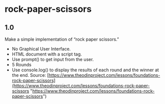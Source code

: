 # rock-paper-scissors
## 1.0
Make a simple implementation of “rock paper scissors.”
- No Graphical User Interface.
- HTML document with a script tag.
- Use prompt() to get input from the user.
- 5 Rounds
- Use console.log() to display the results of each round and the winner at the end.
Source: [https://www.theodinproject.com/lessons/foundations-rock-paper-scissors](https://www.theodinproject.com/lessons/foundations-rock-paper-scissors "https://www.theodinproject.com/lessons/foundations-rock-paper-scissors")